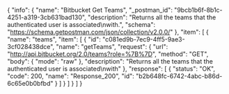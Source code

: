 {
  "info": {
    "name": "Bitbucket Get Teams",
    "_postman_id": "9bcb1b6f-8b1c-4251-a319-3cb631bad130",
    "description": "Returns all the teams that the authenticated user is associated\nwith.",
    "schema": "https://schema.getpostman.com/json/collection/v2.0.0/"
  },
  "item": [
    {
      "name": "teams",
      "item": [
        {
          "id": "c081ed9b-7ec9-4ff5-9ae3-3cf028438dce",
          "name": "getTeams",
          "request": {
            "url": "http://api.bitbucket.org/2.0/teams?role=%7B%7D",
            "method": "GET",
            "body": {
              "mode": "raw"
            },
            "description": "Returns all the teams that the authenticated user is associated\nwith"
          },
          "response": [
            {
              "status": "OK",
              "code": 200,
              "name": "Response_200",
              "id": "b2b648fc-6742-4abc-b86d-6c65e0b0bfbd"
            }
          ]
        }
      ]
    }
  ]
}